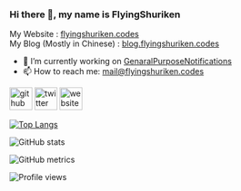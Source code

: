### Hi there 👋, my name is FlyingShuriken
My Website : [flyingshuriken.codes](https://flyingshuriken.codes)  
My Blog (Mostly in Chinese) : [blog.flyingshuriken.codes](https://blog.flyingshuriken.codes)

- 🔭 I’m currently working on [GenaralPurposeNotifications](https://github.com/FlyingShuriken/GeneralPurposeNotifications) 
- 📫 How to reach me: [mail@flyingshuriken.codes](mailto:mail@flyingshuriken.codes) 


[<img src='https://cdn.jsdelivr.net/npm/simple-icons@3.0.1/icons/github.svg' alt='github' height='40'>](https://github.com/FlyingShuriken)  [<img src='https://cdn.jsdelivr.net/npm/simple-icons@3.0.1/icons/twitter.svg' alt='twitter' height='40'>](https://twitter.com/ShurikenFlying)  [<img src='https://cdn.jsdelivr.net/npm/simple-icons@3.0.1/icons/icloud.svg' alt='website' height='40'>](flyingshuriken.codes)  

[![Top Langs](https://github-readme-stats.vercel.app/api/top-langs/?username=FlyingShuriken)](https://github.com/anuraghazra/github-readme-stats)

![GitHub stats](https://github-readme-stats.vercel.app/api?username=FlyingShuriken&show_icons=true)  

![GitHub metrics](https://metrics.lecoq.io/FlyingShuriken)  

![Profile views](https://gpvc.arturio.dev/FlyingShuriken)  